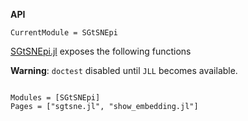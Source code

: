 **API** 

```@meta
CurrentModule = SGtSNEpi
```

[SGtSNEpi.jl](https://github.com/fcdimitr/SGtSNEpi.jl) exposes the
following functions

**Warning**: `doctest` disabled until `JLL` becomes available.

```@index
```


```@autodocs
Modules = [SGtSNEpi]
Pages = ["sgtsne.jl", "show_embedding.jl"]
```
